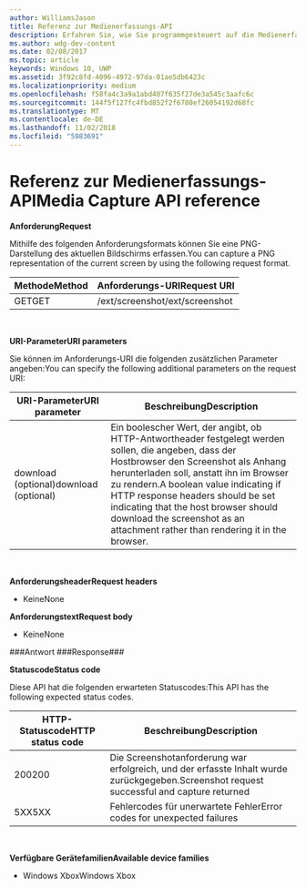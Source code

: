 ```yaml
---
author: WilliamsJason
title: Referenz zur Medienerfassungs-API
description: Erfahren Sie, wie Sie programmgesteuert auf die Medienerfassungs-API zugreifen.
ms.author: wdg-dev-content
ms.date: 02/08/2017
ms.topic: article
keywords: Windows 10, UWP
ms.assetid: 3f92c8fd-4096-4972-97da-01ae5db6423c
ms.localizationpriority: medium
ms.openlocfilehash: f58fa4c3a9a1abd407f635f27de3a545c3aafc6c
ms.sourcegitcommit: 144f5f127fc4fbd852f2f6780ef26054192d68fc
ms.translationtype: MT
ms.contentlocale: de-DE
ms.lasthandoff: 11/02/2018
ms.locfileid: "5983691"
---
```

# <a name="media-capture-api-reference"></a><span data-ttu-id="b87d7-104">Referenz zur Medienerfassungs-API</span><span class="sxs-lookup"><span data-stu-id="b87d7-104">Media Capture API reference</span></span> #

**<span data-ttu-id="b87d7-105">Anforderung</span><span class="sxs-lookup"><span data-stu-id="b87d7-105">Request</span></span>**

<span data-ttu-id="b87d7-106">Mithilfe des folgenden Anforderungsformats können Sie eine PNG-Darstellung des aktuellen Bildschirms erfassen.</span><span class="sxs-lookup"><span data-stu-id="b87d7-106">You can capture a PNG representation of the current screen by using the following request format.</span></span>

| <span data-ttu-id="b87d7-107">Methode</span><span class="sxs-lookup"><span data-stu-id="b87d7-107">Method</span></span>        | <span data-ttu-id="b87d7-108">Anforderungs-URI</span><span class="sxs-lookup"><span data-stu-id="b87d7-108">Request URI</span></span>     | 
| ------------- |-----------------|
| <span data-ttu-id="b87d7-109">GET</span><span class="sxs-lookup"><span data-stu-id="b87d7-109">GET</span></span>           | <span data-ttu-id="b87d7-110">/ext/screenshot</span><span class="sxs-lookup"><span data-stu-id="b87d7-110">/ext/screenshot</span></span> |
<br>

**<span data-ttu-id="b87d7-111">URI-Parameter</span><span class="sxs-lookup"><span data-stu-id="b87d7-111">URI parameters</span></span>**

<span data-ttu-id="b87d7-112">Sie können im Anforderungs-URI die folgenden zusätzlichen Parameter angeben:</span><span class="sxs-lookup"><span data-stu-id="b87d7-112">You can specify the following additional parameters on the request URI:</span></span>


| <span data-ttu-id="b87d7-113">URI-Parameter</span><span class="sxs-lookup"><span data-stu-id="b87d7-113">URI parameter</span></span>      | <span data-ttu-id="b87d7-114">Beschreibung</span><span class="sxs-lookup"><span data-stu-id="b87d7-114">Description</span></span>     | 
| ------------------ |-----------------|
| <span data-ttu-id="b87d7-115">download (optional)</span><span class="sxs-lookup"><span data-stu-id="b87d7-115">download (optional)</span></span>| <span data-ttu-id="b87d7-116">Ein boolescher Wert, der angibt, ob HTTP-Antwortheader festgelegt werden sollen, die angeben, dass der Hostbrowser den Screenshot als Anhang herunterladen soll, anstatt ihn im Browser zu rendern.</span><span class="sxs-lookup"><span data-stu-id="b87d7-116">A boolean value indicating if HTTP response headers should be set indicating that the host browser should download the screenshot as an attachment rather than rendering it in the browser.</span></span>  |
<br>

**<span data-ttu-id="b87d7-117">Anforderungsheader</span><span class="sxs-lookup"><span data-stu-id="b87d7-117">Request headers</span></span>**

* <span data-ttu-id="b87d7-118">Keine</span><span class="sxs-lookup"><span data-stu-id="b87d7-118">None</span></span>

**<span data-ttu-id="b87d7-119">Anforderungstext</span><span class="sxs-lookup"><span data-stu-id="b87d7-119">Request body</span></span>**

* <span data-ttu-id="b87d7-120">Keine</span><span class="sxs-lookup"><span data-stu-id="b87d7-120">None</span></span>

###<a name="response"></a><span data-ttu-id="b87d7-121">Antwort ###</span><span class="sxs-lookup"><span data-stu-id="b87d7-121">Response###</span></span>

**<span data-ttu-id="b87d7-122">Statuscode</span><span class="sxs-lookup"><span data-stu-id="b87d7-122">Status code</span></span>**

<span data-ttu-id="b87d7-123">Diese API hat die folgenden erwarteten Statuscodes:</span><span class="sxs-lookup"><span data-stu-id="b87d7-123">This API has the following expected status codes.</span></span>

| <span data-ttu-id="b87d7-124">HTTP-Statuscode</span><span class="sxs-lookup"><span data-stu-id="b87d7-124">HTTP status code</span></span>   | <span data-ttu-id="b87d7-125">Beschreibung</span><span class="sxs-lookup"><span data-stu-id="b87d7-125">Description</span></span>     | 
| ------------------ |-----------------|
| <span data-ttu-id="b87d7-126">200</span><span class="sxs-lookup"><span data-stu-id="b87d7-126">200</span></span>                | <span data-ttu-id="b87d7-127">Die Screenshotanforderung war erfolgreich, und der erfasste Inhalt wurde zurückgegeben.</span><span class="sxs-lookup"><span data-stu-id="b87d7-127">Screenshot request successful and capture returned</span></span> |
| <span data-ttu-id="b87d7-128">5XX</span><span class="sxs-lookup"><span data-stu-id="b87d7-128">5XX</span></span>                | <span data-ttu-id="b87d7-129">Fehlercodes für unerwartete Fehler</span><span class="sxs-lookup"><span data-stu-id="b87d7-129">Error codes for unexpected failures</span></span> |
<br>

**<span data-ttu-id="b87d7-130">Verfügbare Gerätefamilien</span><span class="sxs-lookup"><span data-stu-id="b87d7-130">Available device families</span></span>**

* <span data-ttu-id="b87d7-131">Windows Xbox</span><span class="sxs-lookup"><span data-stu-id="b87d7-131">Windows Xbox</span></span>

